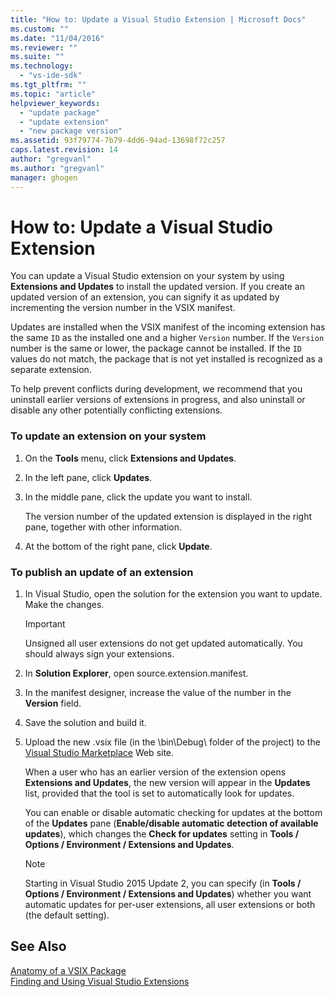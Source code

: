 ```yaml
---
title: "How to: Update a Visual Studio Extension | Microsoft Docs"
ms.custom: ""
ms.date: "11/04/2016"
ms.reviewer: ""
ms.suite: ""
ms.technology: 
  - "vs-ide-sdk"
ms.tgt_pltfrm: ""
ms.topic: "article"
helpviewer_keywords: 
  - "update package"
  - "update extension"
  - "new package version"
ms.assetid: 93f79774-7b79-4dd6-94ad-13698f72c257
caps.latest.revision: 14
author: "gregvanl"
ms.author: "gregvanl"
manager: ghogen
---
```

# How to: Update a Visual Studio Extension
You can update a Visual Studio extension on your system by using **Extensions and Updates** to install the updated version. If you create an updated version of an extension, you can signify it as updated by incrementing the version number in the VSIX manifest.  
  
 Updates are installed when the VSIX manifest of the incoming extension has the same `ID` as the installed one and a higher `Version` number. If the `Version` number is the same or lower, the package cannot be installed. If the `ID` values do not match, the package that is not yet installed is recognized as a separate extension.  
  
 To help prevent conflicts during development, we recommend that you uninstall earlier versions of extensions in progress, and also uninstall or disable any other potentially conflicting extensions.  
  
### To update an extension on your system  
  
1.  On the **Tools** menu, click **Extensions and Updates**.  
  
2.  In the left pane, click **Updates**.  
  
3.  In the middle pane, click the update you want to install.  
  
     The version number of the updated extension is displayed in the right pane, together with other information.  
  
4.  At the bottom of the right pane, click **Update**.  
  
### To publish an update of an extension  
  
1.  In Visual Studio, open the solution for the extension you want to update. Make the changes.  
  
    > [!IMPORTANT]
    >  Unsigned all user extensions do not get updated automatically. You should always sign your extensions.  
  
2.  In **Solution Explorer**, open source.extension.manifest.  
  
3.  In the manifest designer, increase the value of the number in the **Version** field.  
  
4.  Save the solution and build it.  
  
5.  Upload the new .vsix file (in the \bin\Debug\ folder of the project) to the [Visual Studio Marketplace](https://marketplace.visualstudio.com/vs) Web site.  
  
     When a user who has an earlier version of the extension opens **Extensions and Updates**, the new version will appear in the **Updates** list, provided that the tool is set to automatically look for updates.  
  
     You can enable or disable automatic checking for updates at the bottom of the **Updates** pane (**Enable/disable automatic detection of available updates**), which changes the **Check for updates** setting in **Tools / Options / Environment / Extensions and Updates**.  
  
    > [!NOTE]
    >  Starting in Visual Studio 2015 Update 2, you can specify (in **Tools / Options / Environment / Extensions and Updates**) whether you want automatic updates for per-user extensions,  all user extensions or both (the default setting).  
  
## See Also  
 [Anatomy of a VSIX Package](../extensibility/anatomy-of-a-vsix-package.md)   
 [Finding and Using Visual Studio Extensions](../ide/finding-and-using-visual-studio-extensions.md)
